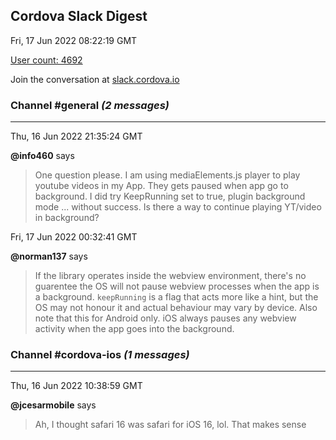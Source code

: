 ## Cordova Slack Digest
Fri, 17 Jun 2022 08:22:19 GMT

[User count: 4692](https://cordova.slack.com/)


Join the conversation at [slack.cordova.io](http://slack.cordova.io/)

### __Channel #general__ _(2 messages)_
---

Thu, 16 Jun 2022 21:35:24 GMT

__@info460__ says 
> One question please. I am using mediaElements.js player to play youtube videos in my App. They gets paused when app go to background. I did try KeepRunning set to true, plugin background mode ... without success.
> Is there a way to continue playing YT/video in background?
> 

Fri, 17 Jun 2022 00:32:41 GMT

__@norman137__ says 
> If the library operates inside the webview environment, there's no guarentee the OS will not pause webview processes when the app is a background. `keepRunning` is a flag that acts more like a hint, but the OS may not honour it and actual behaviour may vary by device. Also note that this for Android only. iOS always pauses any webview activity when the app goes into the background.
> 

### __Channel #cordova-ios__ _(1 messages)_
---

Thu, 16 Jun 2022 10:38:59 GMT

__@jcesarmobile__ says 
> Ah, I thought safari 16 was safari for iOS 16, lol. That makes sense
> 
